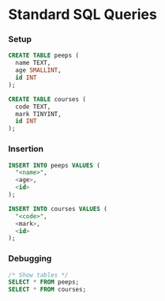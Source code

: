 # Standard SQL Queries
### Setup
```sql
CREATE TABLE peeps (
  name TEXT,
  age SMALLINT,
  id INT
);

CREATE TABLE courses (
  code TEXT,
  mark TINYINT,
  id INT
);
```


### Insertion
```sql
INSERT INTO peeps VALUES (
  "<name>",
  <age>,
  <id>
);

INSERT INTO courses VALUES (
  "<code>",
  <mark>,
  <id>
);
```


### Debugging
```sql
/* Show tables */
SELECT * FROM peeps;
SELECT * FROM courses;
```
